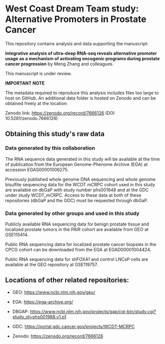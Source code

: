 # West Coast Dream Team study: Alternative Promoters in Prostate Cancer 

This repository contains analysis and data supporting the manuscript:

**Integrative analysis of ultra-deep RNA-seq reveals alternative promoter usage as a mechanism of activating oncogenic programs during prostate cancer progression** 
 by Meng Zhang and colleagues.

This manuscript is under review.

**IMPORTANT NOTE**

The metadata required to reproduce this analysis includes files too large to host on GitHub. 
An additional data folder is hosted on Zenodo and can be obtained freely at the location: 

Zenodo link: https://zenodo.org/record/7666126 (DOI 10.5281/zenodo.7666126)


## Obtaining this study's raw data

### Data generated by this collaboration

The RNA sequence data generated in this study will be available at the time of publication 
from the European Genome-Phenome Archive (EGA) at accession EGAS00001006275.

Previously published whole genome DNA sequencing and whole genome bisulfite sequencing data 
for the WCDT mCRPC cohort used in this study are available on dbGaP with study number phs001648 
and at the GDC under study WCDT_mCRPC. Access to these data at both of these repositories 
(dbGaP and the GDC) must be requested through dbGaP.

### Data generated by other groups and used in this study

Publicly available RNA sequencing data for benign prostate tissue and localized prostate tumors in the 
PAIR cohort are available from GEO at GSE115414.

Public RNA sequencing datra for localized prostate cancer biopsies in the CPCG cohort can 
be downloaded from the EGA at EGAD00001004424.

Public RNA sequencing data for shFOXA1 and control LNCaP cells are available at the GEO 
repository at GSE119757.

## Locations of other related repositories:

* GEO: https://www.ncbi.nlm.nih.gov/geo/

* EGA: https://ega-archive.org/

* DBGAP: https://www.ncbi.nlm.nih.gov/projects/gap/cgi-bin/study.cgi?study_id=phs001988.v1.p1

* GDC: https://portal.gdc.cancer.gov/projects/WCDT-MCRPC

* Zenodo: https://zenodo.org/record/7666126
